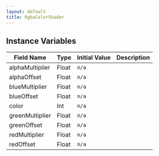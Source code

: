 ```yaml
---
layout: default
title: RgbaColorShader
---
```


## Instance Variables

| Field Name | Type | Initial Value | Description |
| ------------ | ------ | --------------- | ------------- |
| alphaMultiplier | Float | `n/a` |  |
| alphaOffset | Float | `n/a` |  |
| blueMultiplier | Float | `n/a` |  |
| blueOffset | Float | `n/a` |  |
| color | Int | `n/a` |  |
| greenMultiplier | Float | `n/a` |  |
| greenOffset | Float | `n/a` |  |
| redMultiplier | Float | `n/a` |  |
| redOffset | Float | `n/a` |  |

